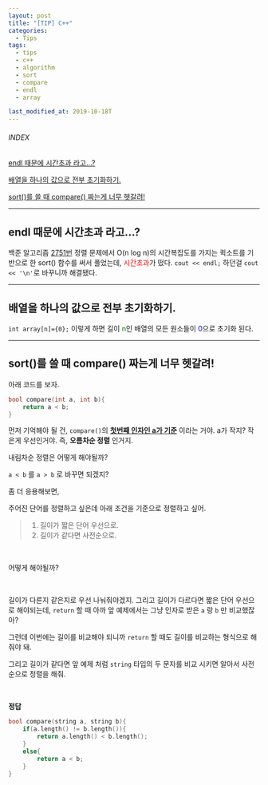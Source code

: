 ```yaml
---
layout: post
title: "[TIP] C++"
categories:
  - Tips
tags:
  - tips
  - c++
  - algorithm
  - sort
  - compare
  - endl
  - array

last_modified_at: 2019-10-18T
---
```


###### INDEX
[endl 때문에 시간초과 라고...?](#endl-때문에-시간초과-라고...?)

[배열을 하나의 값으로 전부 초기화하기.](#배열을-하나의-값으로-전부-초기화하기.)

[sort()를 쓸 때 compare() 짜는게 너무 헷갈려!](#sort()를-쓸-때-compare()-짜는게-너무-헷갈려!)



---
## endl 때문에 시간초과 라고...?
백준 알고리즘 [2751번](https://www.acmicpc.net/problem/2751) 정렬 문제에서 O(n log n)의 시간복잡도를 가지는 퀵소트를 기반으로 한 sort() 함수를 써서 풀었는데, <span style="color:red">시간초과</span>가 떴다.
`cout << endl;` 하던걸 `cout << '\n'`로 바꾸니까 해결됐다.

---
## 배열을 하나의 값으로 전부 초기화하기.
`int array[n]={0};` 이렇게 하면 길이 <span style="color:green">n</span>인 배열의 모든 원소들이 <span style="color:blue">0</span>으로 초기화 된다.

---
## sort()를 쓸 때 compare() 짜는게 너무 헷갈려!
아래 코드를 보자.
```c++
bool compare(int a, int b){
	return a < b;
}
```
먼저 기억해야 될 건, `compare()`의 **<u>첫번째 인자인 a가 기준</u>** 이라는 거야.
a가 작지? 작은게 우선인거야.
즉, **오름차순 정렬** 인거지.

내림차순 정렬은 어떻게 해야될까?

`a < b` 를 `a > b` 로 바꾸면 되겠지?

좀 더 응용해보면,

주어진 단어를 정렬하고 싶은데 아래 조건을 기준으로 정렬하고 싶어.
> 1. 길이가 짧은 단어 우선으로.
> 2. 길이가 같다면 사전순으로.

<br>

어떻게 해야될까?

<br>

길이가 다른지 같은지로 우선 나눠줘야겠지.
그리고 길이가 다르다면 짧은 단어 우선으로 해야되는데,
`return` 할 때 아까 앞 예제에서는 그냥 인자로 받은 `a` 랑 `b` 만 비교했잖아?

그런데 이번에는 길이를 비교해야 되니까 `return` 할 때도 길이를 비교하는 형식으로 해줘야 돼.

그리고 길이가 같다면 앞 예제 처럼 `string` 타입의 두 문자를 비교 시키면 알아서 사전 순으로 정렬을 해줘.

<br>

**정답**
```c++
bool compare(string a, string b){
	if(a.length() != b.length()){
		return a.length() < b.length();
	}
	else{
		return a < b;
	}
}
```
